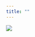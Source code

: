 ```yaml
---
title: ""
---
```

<div class="fade-in-image">
<img src="/img/landing_floralwhite_black_cs.png">
</div>
